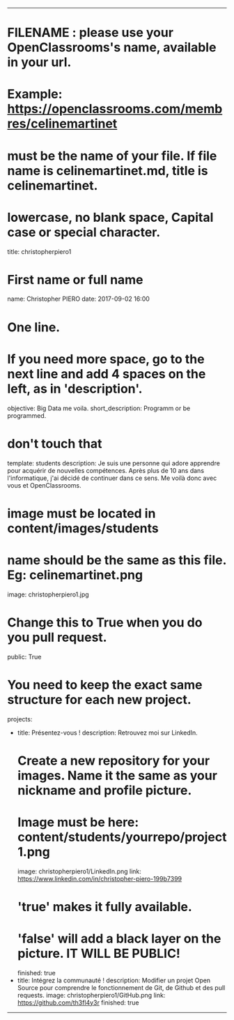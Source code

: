 ---

# FILENAME : please use your OpenClassrooms's name, available in your url.
# Example: https://openclassrooms.com/membres/celinemartinet
# must be the name of your file. If file name is celinemartinet.md, title is celinemartinet.
# lowercase, no blank space, Capital case or special character.
title: christopherpiero1

# First name or full name
name: Christopher PIERO
date: 2017-09-02 16:00

# One line.
# If you need more space, go to the next line and add 4 spaces on the left, as in 'description'.
objective: Big Data me voila.
short_description: Programm or be programmed.

# don't touch that
template: students
description:
    Je suis une personne qui adore apprendre pour acquérir de nouvelles compétences.
    Après plus de 10 ans dans l'informatique, j'ai décidé de continuer dans ce sens. 
    Me voilà donc avec vous et OpenClassrooms.

# image must be located in content/images/students
# name should be the same as this file. Eg: celinemartinet.png
image: christopherpiero1.jpg

# Change this to True when you do you pull request.
public: True

# You need to keep the exact same structure for each new project.
projects:
  - title: Présentez-vous !
    description: Retrouvez moi sur LinkedIn.
    # Create a new repository for your images. Name it the same as your nickname and profile picture.
    # Image must be here: content/students/yourrepo/project1.png
    image: christopherpiero1/LinkedIn.png
    link: https://www.linkedin.com/in/christopher-piero-199b7399
    # 'true' makes it fully available.
    # 'false' will add a black layer on the picture. IT WILL BE PUBLIC!
    finished: true
  - title: Intégrez la communauté !
    description: Modifier un projet Open Source pour comprendre le fonctionnement de Git, de Github et des pull requests. 
    image: christopherpiero1/GitHub.png
    link: https://github.com/th3fl4y3r
    finished: true
---